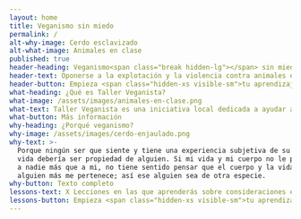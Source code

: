 ```yaml
---
layout: home
title: Veganismo sin miedo
permalink: /
alt-why-image: Cerdo esclavizado
alt-what-image: Animales en clase
published: true
header-heading: Veganismo<span class="break hidden-lg"></span> sin miedo
header-text: Oponerse a la explotación y la violencia contra animales es luchar por sociedad justa. Acá está toda la información que necesitas para unirte a esta lucha desde tus hábitos de vida y tu participación ciudadana.
header-button: Empieza <span class="hidden-xs visible-sm">tu aprendizaje</span> ahora
what-heading: ¿Qué es Taller Veganista?
what-image: /assets/images/animales-en-clase.png
what-text: Taller Veganista es una iniciativa local dedicada a ayudar a las personas que están interesadas en ser veganas pero no saben cómo hacerlo, tienen dificultades, preguntas, o no tienen con quién hablar. Compartimos nuestra experiencia y recopilamos información valiosa desde un enfoque abolicionista e interseccional.
what-button: Más información
why-heading: ¿Porqué veganismo?
why-image: /assets/images/cerdo-enjaulado.png
why-text: >-
  Porque ningún ser que siente y tiene una experiencia subjetiva de su propia
  vida debería ser propiedad de alguien. Si mi vida y mi cuerpo no le pertenecen
  a nadie más que a mi, no tiene sentido pensar que el cuerpo y la vida de
  alguien más me pertenece; así ese alguien sea de otra especie.
why-button: Texto completo
lessons-text: X Lecciones en las que aprenderás sobre consideraciones éticas relativas al veganismo, nutrición a base de plantas, impacto ambiental de las industrias de explotación animal, y activismo. Tendrás la posibilidad de conocer a más personas veganas de la ciudad.
lessons-button: Empieza <span class="hidden-xs visible-sm">tu aprendizaje</span>
---
```

